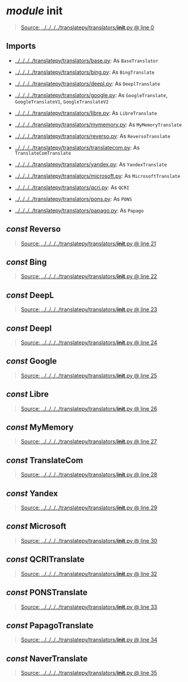 # *module* **__init__**

> [Source: ../../../../translatepy/translators/__init__.py @ line 0](../../../../translatepy/translators/__init__.py#L0)

## Imports

- [../../../../translatepy/translators/base.py](../../../../translatepy/translators/base.py): As `BaseTranslator`

- [../../../../translatepy/translators/bing.py](../../../../translatepy/translators/bing.py): As `BingTranslate`

- [../../../../translatepy/translators/deepl.py](../../../../translatepy/translators/deepl.py): As `DeeplTranslate`

- [../../../../translatepy/translators/google.py](../../../../translatepy/translators/google.py): As `GoogleTranslate`, `GoogleTranslateV1`, `GoogleTranslateV2`

- [../../../../translatepy/translators/libre.py](../../../../translatepy/translators/libre.py): As `LibreTranslate`

- [../../../../translatepy/translators/mymemory.py](../../../../translatepy/translators/mymemory.py): As `MyMemoryTranslate`

- [../../../../translatepy/translators/reverso.py](../../../../translatepy/translators/reverso.py): As `ReversoTranslate`

- [../../../../translatepy/translators/translatecom.py](../../../../translatepy/translators/translatecom.py): As `TranslateComTranslate`

- [../../../../translatepy/translators/yandex.py](../../../../translatepy/translators/yandex.py): As `YandexTranslate`

- [../../../../translatepy/translators/microsoft.py](../../../../translatepy/translators/microsoft.py): As `MicrosoftTranslate`

- [../../../../translatepy/translators/qcri.py](../../../../translatepy/translators/qcri.py): As `QCRI`

- [../../../../translatepy/translators/pons.py](../../../../translatepy/translators/pons.py): As `PONS`

- [../../../../translatepy/translators/papago.py](../../../../translatepy/translators/papago.py): As `Papago`

## *const* **Reverso**

> [Source: ../../../../translatepy/translators/__init__.py @ line 21](../../../../translatepy/translators/__init__.py#L21)

## *const* **Bing**

> [Source: ../../../../translatepy/translators/__init__.py @ line 22](../../../../translatepy/translators/__init__.py#L22)

## *const* **DeepL**

> [Source: ../../../../translatepy/translators/__init__.py @ line 23](../../../../translatepy/translators/__init__.py#L23)

## *const* **Deepl**

> [Source: ../../../../translatepy/translators/__init__.py @ line 24](../../../../translatepy/translators/__init__.py#L24)

## *const* **Google**

> [Source: ../../../../translatepy/translators/__init__.py @ line 25](../../../../translatepy/translators/__init__.py#L25)

## *const* **Libre**

> [Source: ../../../../translatepy/translators/__init__.py @ line 26](../../../../translatepy/translators/__init__.py#L26)

## *const* **MyMemory**

> [Source: ../../../../translatepy/translators/__init__.py @ line 27](../../../../translatepy/translators/__init__.py#L27)

## *const* **TranslateCom**

> [Source: ../../../../translatepy/translators/__init__.py @ line 28](../../../../translatepy/translators/__init__.py#L28)

## *const* **Yandex**

> [Source: ../../../../translatepy/translators/__init__.py @ line 29](../../../../translatepy/translators/__init__.py#L29)

## *const* **Microsoft**

> [Source: ../../../../translatepy/translators/__init__.py @ line 30](../../../../translatepy/translators/__init__.py#L30)

## *const* **QCRITranslate**

> [Source: ../../../../translatepy/translators/__init__.py @ line 32](../../../../translatepy/translators/__init__.py#L32)

## *const* **PONSTranslate**

> [Source: ../../../../translatepy/translators/__init__.py @ line 33](../../../../translatepy/translators/__init__.py#L33)

## *const* **PapagoTranslate**

> [Source: ../../../../translatepy/translators/__init__.py @ line 34](../../../../translatepy/translators/__init__.py#L34)

## *const* **NaverTranslate**

> [Source: ../../../../translatepy/translators/__init__.py @ line 35](../../../../translatepy/translators/__init__.py#L35)
